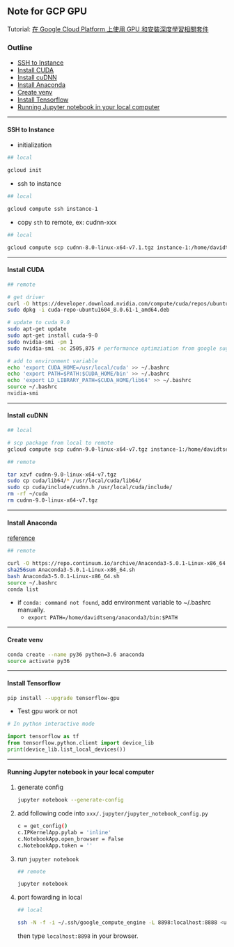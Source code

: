 ## Note for GCP GPU

Tutorial: [在 Google Cloud Platform 上使用 GPU 和安裝深度學習相關套件](https://medium.com/@kstseng/%E5%9C%A8-google-cloud-platform-%E4%B8%8A%E4%BD%BF%E7%94%A8-gpu-%E5%92%8C%E5%AE%89%E8%A3%9D%E6%B7%B1%E5%BA%A6%E5%AD%B8%E7%BF%92%E7%9B%B8%E9%97%9C%E5%A5%97%E4%BB%B6-1b118e291015)

### Outline

* [SSH to Instance](#ssh-to-instance)
* [Install CUDA](#install-cuda)
* [Install cuDNN](#install-cudnn)
* [Install Anaconda](#install-anaconda)
* [Create venv](#create-venv)
* [Install Tensorflow](#install-tensorflow)
* [Running Jupyter notebook in your local computer](#running-jupyter-notebook-in-your-local-computer)

---

#### SSH to Instance

* initialization

```bash
## local

gcloud init
```
* ssh to instance

```bash
## local

gcloud compute ssh instance-1
```

* copy `sth` to remote, ex: cudnn-xxx

```bash
## local

gcloud compute scp cudnn-8.0-linux-x64-v7.1.tgz instance-1:/home/davidtseng
```

---

#### Install CUDA

```bash
## remote

# get driver
curl -O https://developer.download.nvidia.com/compute/cuda/repos/ubuntu1604/x86_64/cuda-repo-ubuntu1604_8.0.61-1_amd64.deb
sudo dpkg -i cuda-repo-ubuntu1604_8.0.61-1_amd64.deb

# update to cuda 9.0
sudo apt-get update
sudo apt-get install cuda-9-0
sudo nvidia-smi -pm 1
sudo nvidia-smi -ac 2505,875 # performance optimziation from google suggestion

# add to environment variable
echo 'export CUDA_HOME=/usr/local/cuda' >> ~/.bashrc
echo 'export PATH=$PATH:$CUDA_HOME/bin' >> ~/.bashrc
echo 'export LD_LIBRARY_PATH=$CUDA_HOME/lib64' >> ~/.bashrc
source ~/.bashrc
nvidia-smi
```

---

#### Install cuDNN

```bash
## local

# scp package from local to remote
gcloud compute scp cudnn-9.0-linux-x64-v7.tgz instance-1:/home/davidtseng
```


```bash
## remote

tar xzvf cudnn-9.0-linux-x64-v7.tgz
sudo cp cuda/lib64/* /usr/local/cuda/lib64/
sudo cp cuda/include/cudnn.h /usr/local/cuda/include/
rm -rf ~/cuda
rm cudnn-9.0-linux-x64-v7.tgz
```

---

#### Install Anaconda

[reference](https://www.digitalocean.com/community/tutorials/how-to-install-the-anaconda-python-distribution-on-ubuntu-16-04)

```bash
## remote

curl -O https://repo.continuum.io/archive/Anaconda3-5.0.1-Linux-x86_64.sh
sha256sum Anaconda3-5.0.1-Linux-x86_64.sh
bash Anaconda3-5.0.1-Linux-x86_64.sh
source ~/.bashrc
conda list
```

* if `conda: command not found`, add environment variable to ~/.bashrc manually.
	* `export PATH=/home/davidtseng/anaconda3/bin:$PATH`

---

#### Create venv

```bash
conda create --name py36 python=3.6 anaconda
source activate py36
```

---

#### Install Tensorflow

```bash
pip install --upgrade tensorflow-gpu
```

* Test gpu work or not

```python
# In python interactive mode

import tensorflow as tf
from tensorflow.python.client import device_lib
print(device_lib.list_local_devices())
```

---

#### Running Jupyter notebook in your local computer

1. generate config

	```bash
	jupyter notebook --generate-config
	```

2. add following code into `xxx/.jupyter/jupyter_notebook_config.py`

	```bash
	c = get_config()
	c.IPKernelApp.pylab = 'inline'
	c.NotebookApp.open_browser = False
	c.NotebookApp.token = ''
	```
3. run `jupyter notebook`

	```bash
	## remote
	
	jupyter notebook
	```

4. port fowarding in local

	```bash
	## local
	
	ssh -N -f -i ~/.ssh/google_compute_engine -L 8898:localhost:8888 <username>@<IP-address-of-your-GPU-instance>
	```
	
	then type `localhost:8898` in your browser.
	

